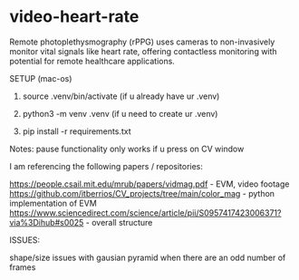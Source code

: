 # video-heart-rate

Remote photoplethysmography (rPPG) uses cameras to non-invasively monitor vital signals like heart rate, offering contactless monitoring with potential for remote healthcare applications.


SETUP (mac-os)

1. source .venv/bin/activate (if u already have ur .venv)
1. python3 -m venv .venv (if u need to create ur .venv)

2. pip install -r requirements.txt


Notes:
pause functionality only works if u press on CV window

I am referencing the following papers / repositories:

https://people.csail.mit.edu/mrub/papers/vidmag.pdf - EVM, video footage
https://github.com/itberrios/CV_projects/tree/main/color_mag - python implementation of EVM
https://www.sciencedirect.com/science/article/pii/S0957417423006371?via%3Dihub#s0025 - overall structure 


ISSUES:

shape/size issues with gausian pyramid when there are an odd number of frames
